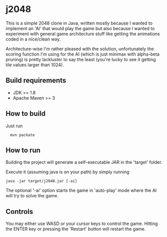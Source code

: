 # j2048

This is a simple 2048 clone in Java, written mostly because I wanted to implement an 'AI' that would play the game but also because I wanted to experiment with general game architecture stuff like getting the animations coded in a nice/clean way.

Architecture-wise I'm rather pleased with the solution, unfortunately the scoring function I'm using for the AI (which is just minimax with alpha-beta pruning) is pretty lackluster to say the least (you're lucky to see it getting tile values larger than 1024).

## Build requirements 

* JDK >= 1.8
* Apache Maven >= 3

## How to build

Just run
```
  mvn packate
```

## How to run

Building the project will generate a self-executable JAR in the 'target' folder.

Execute it (assuming java is on your path) by simply running

```
java -jar target/j2048.jar [-ai]
```

The optional '-ai' option starts the game in 'auto-play' mode where the AI will try to solve the game.

## Controls

You may either use WASD or your cursor keys to control the game. Hitting the ENTER key or pressing the 'Restart' button will restart the game.




